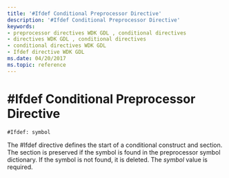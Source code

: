 ```yaml
---
title: '#Ifdef Conditional Preprocessor Directive'
description: '#Ifdef Conditional Preprocessor Directive'
keywords:
- preprocessor directives WDK GDL , conditional directives
- directives WDK GDL , conditional directives
- conditional directives WDK GDL
- Ifdef directive WDK GDL
ms.date: 04/20/2017
ms.topic: reference
---
```


# \#Ifdef Conditional Preprocessor Directive


```GDL
#Ifdef: symbol
```

The \#Ifdef directive defines the start of a conditional construct and section. The section is preserved if the symbol is found in the preprocessor symbol dictionary. If the symbol is not found, it is deleted. The *symbol* value is required.
